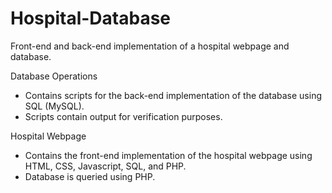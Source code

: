 # Hospital-Database
 Front-end and back-end implementation of a hospital webpage and database.

Database Operations
- Contains scripts for the back-end implementation of the database using SQL (MySQL).
- Scripts contain output for verification purposes.

Hospital Webpage
- Contains the front-end implementation of the hospital webpage using HTML, CSS, Javascript, SQL, and PHP.
- Database is queried using PHP.